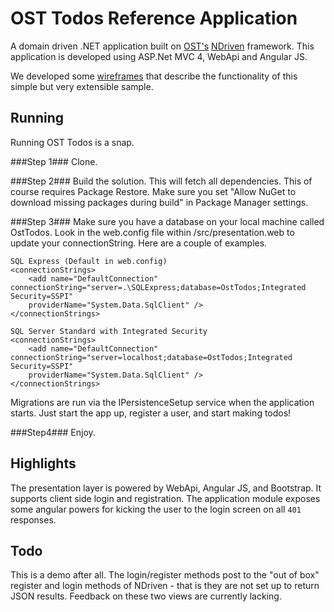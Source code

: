 OST Todos Reference Application
================================
A domain driven .NET application built on <a href="http://www.ostusa.com/app-dev" target="_blank">OST's</a> [NDriven](https://github.com/OSTUSA/ndriven) framework.
This application is developed using ASP.Net MVC 4, WebApi and Angular JS.  

We developed some <a href="https://ost.mybalsamiq.com/projects/glsecdomaindrivendesignapp/grid" target="_blank">wireframes</a> that describe the functionality of
this simple but very extensible sample. 

Running
-------
Running OST Todos is a snap.

###Step 1###
Clone.

###Step 2###
Build the solution. This will fetch all dependencies. This of course requires Package Restore. Make sure you set "Allow NuGet to download missing packages during build" in Package Manager settings.

###Step 3###
Make sure you have a database on your local machine called OstTodos.  Look in the web.config file within /src/presentation.web to update 
your connectionString.  Here are a couple of examples.

```
SQL Express (Default in web.config)
<connectionStrings>
    <add name="DefaultConnection" connectionString="server=.\SQLExpress;database=OstTodos;Integrated Security=SSPI" 
    providerName="System.Data.SqlClient" />
</connectionStrings>

SQL Server Standard with Integrated Security
<connectionStrings>
    <add name="DefaultConnection" connectionString="server=localhost;database=OstTodos;Integrated Security=SSPI" 
    providerName="System.Data.SqlClient" />
</connectionStrings>
```

Migrations are run via the IPersistenceSetup service when the application starts. Just start the app up, register a user, and
start making todos!

###Step4###
Enjoy.


Highlights
----------
The presentation layer is powered by WebApi, Angular JS, and Bootstrap. It supports client side login and registration. The application module
exposes some angular powers for kicking the user to the login screen on all `401` responses.

Todo
----
This is a demo after all. The login/register methods post to the "out of box" register
and login methods of NDriven - that is they are not set up to return JSON results. Feedback on these two views are currently lacking.
